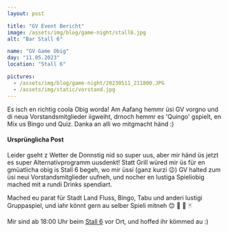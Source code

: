 ```yaml
---
layout: post

title: "GV Event Bericht"
image: /assets/img/blog/game-night/stall6.jpg
alt: "Bar Stall 6"

name: "GV Game Obig"
day: "11.05.2023"
location: "Stall 6"

pictures:
  - /assets/img/blog/game-night/20230511_211800.JPG
  - /assets/img/static/vorstand.jpg
---
```


Es isch en richtig coola Obig worda! Am Aafang hemmr üsi GV vorgno und di neua Vorstandsmitglieder iigweiht, drnoch hemmr es 'Quingo' gspielt, en Mix us Bingo und Quiz. Danka an alli wo mitgmacht händ :)

#### Ursprünglicha Post

Leider gseht z Wetter de Donnstig nid so super uus, aber mir händ üs jetzt es super Alternativprogramm uusdenkt! Statt Grill würed mir üs für en gmüatlicha obig is Stall 6 begeh, wo mir üssi (ganz kurzi 😉) GV halted zum üsi neui Vorstandsmitglieder uufneh, und nocher en lustiga Spieliobig mached mit a rundi Drinks spendiart.

Mached eu parat für Stadt Land Fluss, Bingo, Tabu und anderi lustigi Gruppaspiel, und iahr könnt gern au selber Spieli mitneh 😊 🍻 🎲 🃏

Mir sind ab 18:00 Uhr beim [Stall 6](https://www.gessnerallee.ch/de/visit/stall6) vor Ort, und hoffed ihr kömmed au :)
